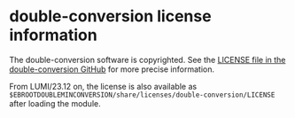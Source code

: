 # double-conversion license information

The double-conversion software is copyrighted. See the
[LICENSE file in the double-conversion GitHub](https://github.com/google/double-conversion/blob/master/LICENSE)
for more precise information.

From LUMI/23.12 on, the license is also available as
`$EBROOTDOUBLEMINCONVERSION/share/licenses/double-conversion/LICENSE`
after loading the module.
